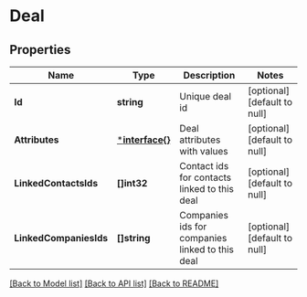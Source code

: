 # Deal

## Properties
Name | Type | Description | Notes
------------ | ------------- | ------------- | -------------
**Id** | **string** | Unique deal id | [optional] [default to null]
**Attributes** | [***interface{}**](interface{}.md) | Deal attributes with values | [optional] [default to null]
**LinkedContactsIds** | **[]int32** | Contact ids for contacts linked to this deal | [optional] [default to null]
**LinkedCompaniesIds** | **[]string** | Companies ids for companies linked to this deal | [optional] [default to null]

[[Back to Model list]](../README.md#documentation-for-models) [[Back to API list]](../README.md#documentation-for-api-endpoints) [[Back to README]](../README.md)



